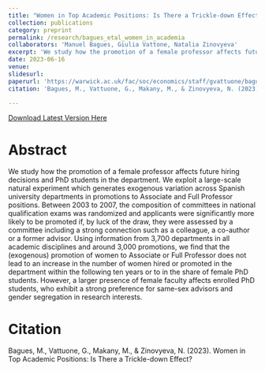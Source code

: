 ```yaml
---
title: "Women in Top Academic Positions: Is There a Trickle-down Effect?"
collection: publications
category: preprint
permalink: /research/bagues_etal_women_in_academia
collaborators: 'Manuel Bagues, Giulia Vattone, Natalia Zinovyeva'
excerpt: 'We study how the promotion of a female professor affects future hiring decisions and PhD students in the department.'
date: 2023-06-16
venue: 
slidesurl: 
paperurl: 'https://warwick.ac.uk/fac/soc/economics/staff/gvattuone/bagues_et_al_2023.pdf'
citation: 'Bagues, M., Vattuone, G., Makany, M., & Zinovyeva, N. (2023). Women in Top Academic Positions: Is There a Trickle-down Effect?'

---
```


[Download Latest Version Here](https://warwick.ac.uk/fac/soc/economics/staff/gvattuone/bagues_et_al_2023.pdf)

# Abstract

We study how the promotion of a female professor affects future hiring decisions and PhD students in the department. We exploit a large-scale natural experiment which generates exogenous variation across Spanish university departments in promotions to Associate and Full Professor positions. Between 2003 to 2007, the composition of committees in national qualification exams was randomized and applicants were significantly more likely to be promoted if, by luck of the draw, they were assessed by a committee including a strong connection such as a colleague, a co-author or a former advisor. Using information from 3,700 departments in all academic disciplines and around 3,000 promotions, we find that the (exogenous) promotion of women to Associate or Full Professor does not lead to an increase in the number of women hired or promoted in the department within the following ten years or to in the share of female PhD students. However, a larger presence of female faculty affects enrolled PhD students, who exhibit a strong preference for same-sex advisors and gender segregation in research interests.

# Citation 

Bagues, M., Vattuone, G., Makany, M., & Zinovyeva, N. (2023). Women in Top Academic Positions: Is There a Trickle-down Effect?